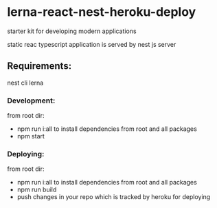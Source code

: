 # lerna-react-nest-heroku-deploy

starter kit for developing modern applications

static reac typescript application is served by nest js server

## Requirements:

nest cli
lerna

### Development:

from root dir:

- npm run i:all to install dependencies from root and all packages
- npm start

### Deploying:

from root dir:

- npm run i:all to install dependencies from root and all packages
- npm run build
- push changes in your repo which is tracked by heroku for deploying
